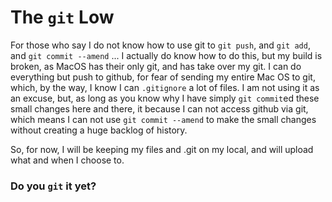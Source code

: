 # The `git` Low
For those who say I do not know how to use git to `git push`, and `git add`, and `git commit --amend` ... I actually do know how to do this, but my build is broken, as MacOS has their only git, and has take over my git. I can do everything but push to github, for fear of sending my entire Mac OS to git, which, by the way, I know I can `.gitignore` a lot of files. I am not using it as an excuse, but, as long as you know why I have simply `git commit`ed these small changes here and there, it because I can not access github via git, which means I can not use `git commit --amend` to make the small changes without creating a huge backlog of history.

So, for now, I will be keeping my files and .git on my local, and will upload what and when I choose to.

### Do you `git` it yet?
